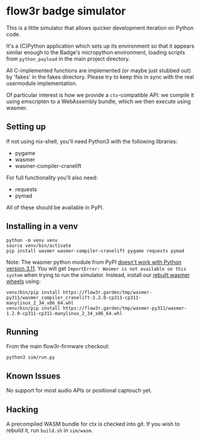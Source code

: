 flow3r badge simulator
===

This is a little simulator that allows quicker development iteration on Python code.

It's a (C)Python application which sets up its environment so that it appears similar enough to the Badge's micropython environment, loading scripts from `python_payload` in the main project directory.

All C-implemented functions are implemented (or maybe just stubbed out) by 'fakes' in the fakes directory. Please try to keep this in sync with the real usermodule implementation.

Of particular interest is how we provide a `ctx`-compatible API: we compile it using emscripten to a WebAssembly bundle, which we then execute using wasmer.

Setting up
---

If not using nix-shell, you'll need Python3 with the following libraries:

 - pygame
 - wasmer
 - wasmer-compiler-cranelift

For full functionality you'll also need:

 - requests
 - pymad

All of these should be available in PyPI.

Installing in a venv
---

```
python -m venv venv
source venv/bin/activate
pip install wasmer wasmer-compiler-cranelift pygame requests pymad
```

Note: The wasmer python module from PyPI [doesn't work with Python version 3.11](https://github.com/wasmerio/wasmer-python/issues/539).
You will get `ImportError: Wasmer is not available on this system` when trying to run the simulator. Instead, install our [rebuilt wasmer wheels](https://flow3r.garden/tmp/wasmer-py311/) using:

```
venv/bin/pip install https://flow3r.garden/tmp/wasmer-py311/wasmer_compiler_cranelift-1.2.0-cp311-cp311-manylinux_2_34_x86_64.whl
venv/bin/pip install https://flow3r.garden/tmp/wasmer-py311/wasmer-1.2.0-cp311-cp311-manylinux_2_34_x86_64.whl
```

Running
---

From the main flow3r-firmware checkout:

```
python3 sim/run.py
```

Known Issues
---

No support for most audio APIs or positional captouch yet.

Hacking
---

A precompiled WASM bundle for ctx is checked into git. If you wish to rebuild it, run `build.sh` in `sim/wasm`.
